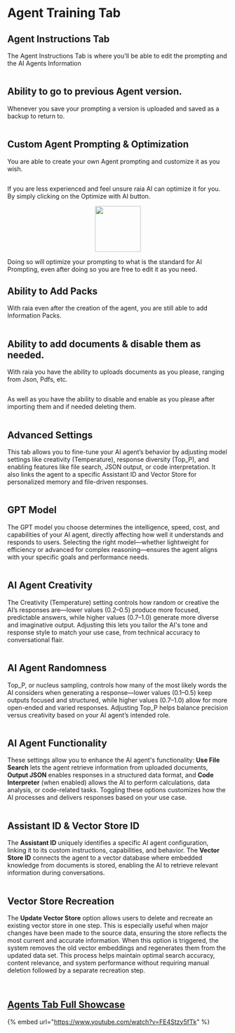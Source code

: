 # Agent Training Tab

## Agent Instructions Tab

The Agent Instructions Tab is where you'll be able to edit the prompting and the AI Agents Information

<figure><img src="../../.gitbook/assets/image (49).png" alt=""><figcaption></figcaption></figure>

## Ability to go to previous Agent version.

Whenever you save your prompting a version is uploaded and saved as a backup to return to.

<figure><img src="../../.gitbook/assets/image (50).png" alt=""><figcaption></figcaption></figure>

## Custom Agent Prompting & Optimization

You are able to create your own Agent prompting and customize it as you wish.

<figure><img src="../../.gitbook/assets/image (53).png" alt=""><figcaption></figcaption></figure>

&#x20;If you are less experienced and feel unsure raia AI can optimize it for you. By simply clicking on the Optimize with AI button.

<div align="center"><figure><img src="../../.gitbook/assets/image (52).png" alt="" width="104"><figcaption></figcaption></figure></div>

Doing so will optimize your prompting to what is the standard for AI Prompting, even after doing so you are free to edit it as you need.

## Ability to Add Packs

With raia even after the creation of the agent, you are still able to add Information Packs.

<figure><img src="../../.gitbook/assets/image (54).png" alt=""><figcaption></figcaption></figure>

## Ability to add documents & disable them as needed.

With raia you have the ability to uploads documents as you please, ranging from Json, Pdfs, etc.

<figure><img src="../../.gitbook/assets/image (55).png" alt=""><figcaption></figcaption></figure>

As well as you have the ability to disable and enable as you please after importing them and if needed deleting them.

<figure><img src="../../.gitbook/assets/image (57).png" alt=""><figcaption></figcaption></figure>

## Advanced Settings

This tab allows you to fine-tune your AI agent’s behavior by adjusting model settings like creativity (Temperature), response diversity (Top\_P), and enabling features like file search, JSON output, or code interpretation. It also links the agent to a specific Assistant ID and Vector Store for personalized memory and file-driven responses.

<figure><img src="../../.gitbook/assets/image (2) (1).png" alt=""><figcaption></figcaption></figure>

## GPT Model

The GPT model you choose determines the intelligence, speed, cost, and capabilities of your AI agent, directly affecting how well it understands and responds to users. Selecting the right model—whether lightweight for efficiency or advanced for complex reasoning—ensures the agent aligns with your specific goals and performance needs.

<figure><img src="../../.gitbook/assets/image (59).png" alt=""><figcaption></figcaption></figure>

## AI Agent Creativity

The Creativity (Temperature) setting controls how random or creative the AI’s responses are—lower values (0.2–0.5) produce more focused, predictable answers, while higher values (0.7–1.0) generate more diverse and imaginative output. Adjusting this lets you tailor the AI's tone and response style to match your use case, from technical accuracy to conversational flair.

<figure><img src="../../.gitbook/assets/image (60).png" alt=""><figcaption></figcaption></figure>

## AI Agent Randomness

Top\_P, or nucleus sampling, controls how many of the most likely words the AI considers when generating a response—lower values (0.1–0.5) keep outputs focused and structured, while higher values (0.7–1.0) allow for more open-ended and varied responses. Adjusting Top\_P helps balance precision versus creativity based on your AI agent’s intended role.

<figure><img src="../../.gitbook/assets/b0fa20d1-ed3a-48b7-a522-cc1e5b3bfcbe.png" alt=""><figcaption></figcaption></figure>

## AI Agent Functionality

These settings allow you to enhance the AI agent's functionality: **Use File Search** lets the agent retrieve information from uploaded documents, **Output JSON** enables responses in a structured data format, and **Code Interpreter** (when enabled) allows the AI to perform calculations, data analysis, or code-related tasks. Toggling these options customizes how the AI processes and delivers responses based on your use case.

<figure><img src="../../.gitbook/assets/b43d650f-4d9a-483e-b291-072bee0b3d8a.png" alt=""><figcaption></figcaption></figure>

## Assistant ID & Vector Store ID

The **Assistant ID** uniquely identifies a specific AI agent configuration, linking it to its custom instructions, capabilities, and behavior. The **Vector Store ID** connects the agent to a vector database where embedded knowledge from documents is stored, enabling the AI to retrieve relevant information during conversations.

<figure><img src="../../.gitbook/assets/7a330153-fbda-4923-87d8-c665871e3055.png" alt=""><figcaption></figcaption></figure>

## **Vector Store Recreation**

The **Update Vector Store** option allows users to delete and recreate an existing vector store in one step. This is especially useful when major changes have been made to the source data, ensuring the store reflects the most current and accurate information. When this option is triggered, the system removes the old vector embeddings and regenerates them from the updated data set. This process helps maintain optimal search accuracy, content relevance, and system performance without requiring manual deletion followed by a separate recreation step.

<figure><img src="../../.gitbook/assets/image (3) (1).png" alt=""><figcaption></figcaption></figure>

<figure><img src="../../.gitbook/assets/image (4) (1).png" alt=""><figcaption></figcaption></figure>

## [Agents Tab Full Showcase](https://www.youtube.com/watch?v=FE4Stzy5fTk)

{% embed url="https://www.youtube.com/watch?v=FE4Stzy5fTk" %}
